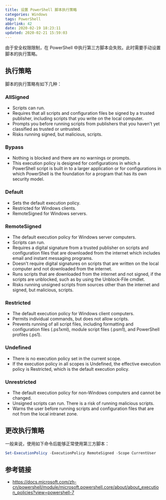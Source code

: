 ```yaml
---
title: 设置 PowerShell 脚本执行策略
categories: Windows
tags: PowerShell
abbrlink: 42
date: 2020-02-19 18:23:11
updated: 2020-02-21 15:59:03
---
```

由于安全权限限制，在 PowerShell 中执行第三方脚本会失败。此时需要手动设置脚本的执行策略。

## 执行策略

脚本的执行策略有如下几种：

### AllSigned

- Scripts can run.
- Requires that all scripts and configuration files be signed by a trusted publisher, including scripts that you write on the local computer.
- Prompts you before running scripts from publishers that you haven't yet classified as trusted or untrusted.
- Risks running signed, but malicious, scripts.

### Bypass

- Nothing is blocked and there are no warnings or prompts.
- This execution policy is designed for configurations in which a PowerShell script is built in to a larger application or for configurations in which PowerShell is the foundation for a program that has its own security model.

<!-- more -->

### Default

- Sets the default execution policy.
- Restricted for Windows clients.
- RemoteSigned for Windows servers.

### RemoteSigned

- The default execution policy for Windows server computers.
- Scripts can run.
- Requires a digital signature from a trusted publisher on scripts and configuration files that are downloaded from the internet which includes email and instant messaging programs.
- Doesn't require digital signatures on scripts that are written on the local computer and not downloaded from the internet.
- Runs scripts that are downloaded from the internet and not signed, if the scripts are unblocked, such as by using the Unblock-File cmdlet.
- Risks running unsigned scripts from sources other than the internet and signed, but malicious, scripts.

### Restricted

- The default execution policy for Windows client computers.
- Permits individual commands, but does not allow scripts.
- Prevents running of all script files, including formatting and configuration files (.ps1xml), module script files (.psm1), and PowerShell profiles (.ps1).

### Undefined

- There is no execution policy set in the current scope.
- If the execution policy in all scopes is Undefined, the effective execution policy is Restricted, which is the default execution policy.

### Unrestricted

- The default execution policy for non-Windows computers and cannot be changed.
- Unsigned scripts can run. There is a risk of running malicious scripts.
- Warns the user before running scripts and configuration files that are not from the local intranet zone.

## 更改执行策略

一般来说，使用如下命令后能够正常使用第三方脚本：

```powershell
Set-ExecutionPolicy -ExecutionPolicy RemoteSigned -Scope CurrentUser
```

## 参考链接

- https://docs.microsoft.com/zh-cn/powershell/module/microsoft.powershell.core/about/about_execution_policies?view=powershell-7
